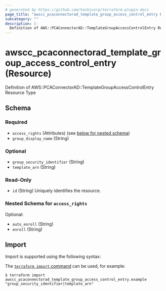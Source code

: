 ```yaml
---
# generated by https://github.com/hashicorp/terraform-plugin-docs
page_title: "awscc_pcaconnectorad_template_group_access_control_entry Resource - terraform-provider-awscc"
subcategory: ""
description: |-
  Definition of AWS::PCAConnectorAD::TemplateGroupAccessControlEntry Resource Type
---
```


# awscc_pcaconnectorad_template_group_access_control_entry (Resource)

Definition of AWS::PCAConnectorAD::TemplateGroupAccessControlEntry Resource Type



<!-- schema generated by tfplugindocs -->
## Schema

### Required

- `access_rights` (Attributes) (see [below for nested schema](#nestedatt--access_rights))
- `group_display_name` (String)

### Optional

- `group_security_identifier` (String)
- `template_arn` (String)

### Read-Only

- `id` (String) Uniquely identifies the resource.

<a id="nestedatt--access_rights"></a>
### Nested Schema for `access_rights`

Optional:

- `auto_enroll` (String)
- `enroll` (String)

## Import

Import is supported using the following syntax:

The [`terraform import` command](https://developer.hashicorp.com/terraform/cli/commands/import) can be used, for example:

```shell
$ terraform import awscc_pcaconnectorad_template_group_access_control_entry.example "group_security_identifier|template_arn"
```
